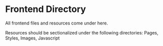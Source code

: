 # Frontend Directory

All frontend files and resources come under here.

Resources should be sectionalized under the following directories: Pages, Styles, Images, Javascript
